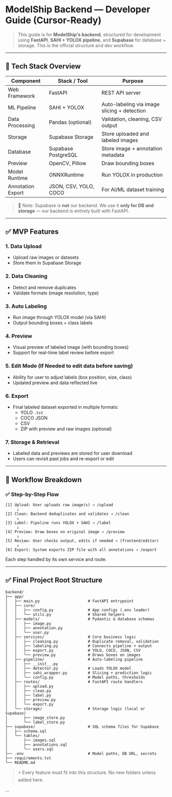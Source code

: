 # ModelShip Backend — Developer Guide (Cursor-Ready)

> This guide is for **ModelShip's backend**, structured for development using **FastAPI**, **SAHI + YOLOX pipeline**, and **Supabase** for database + storage. This is the official structure and dev workflow.

---

## 🧰 Tech Stack Overview

| Component         | Stack / Tool          | Purpose                                     |
| ----------------- | --------------------- | ------------------------------------------- |
| Web Framework     | FastAPI               | REST API server                             |
| ML Pipeline       | SAHI + YOLOX          | Auto-labeling via image slicing + detection |
| Data Processing   | Pandas (optional)     | Validation, cleaning, CSV output            |
| Storage           | Supabase Storage      | Store uploaded and labeled images           |
| Database          | Supabase PostgreSQL   | Store image + annotation metadata           |
| Preview           | OpenCV, Pillow        | Draw bounding boxes                         |
| Model Runtime     | ONNXRuntime           | Run YOLOX in production                     |
| Annotation Export | JSON, CSV, YOLO, COCO | For AI/ML dataset training                  |

> 📌 Note: Supabase is **not** our backend. We use it **only for DB and storage** — our backend is entirely built with FastAPI.

---

## ✅ MVP Features

### 1. **Data Upload**

- Upload raw images or datasets
- Store them in Supabase Storage

### 2. **Data Cleaning**

- Detect and remove duplicates
- Validate formats (image resolution, type)

### 3. **Auto Labeling**

- Run image through YOLOX model (via SAHI)
- Output bounding boxes + class labels

### 4. **Preview**

- Visual preview of labeled image (with bounding boxes)
- Support for real-time label review before export

### 5. **Edit Mode (If Needed to edit data before saving)**

- Ability for user to adjust labels (box position, size, class)
- Updated preview and data reflected live

### 6. **Export**

- Final labeled dataset exported in multiple formats:
  - YOLO `.txt`
  - COCO JSON
  - CSV
  - ZIP with preview and raw images (optional)

### 7. **Storage & Retrieval**

- Labeled data and previews are stored for user download
- Users can revisit past jobs and re-export or edit

---

## 🔄 Workflow Breakdown

### ✅ Step-by-Step Flow

```text
[1] Upload: User uploads raw image(s) → /upload
     ↓
[2] Clean: Backend deduplicates and validates → /clean
     ↓
[3] Label: Pipeline runs YOLOX + SAHI → /label
     ↓
[4] Preview: Draw boxes on original image → /preview
     ↓
[5] Review: User checks output, edits if needed → (frontend/editor)
     ↓
[6] Export: System exports ZIP file with all annotations → /export
```

Each step handled by its own service and route.

---

## ✅ Final Project Root Structure

```
backend/
├── app/
│   ├── main.py                     # FastAPI entrypoint
│   ├── core/
│   │   ├── config.py               # App configs (.env loader)
│   │   └── utils.py                # Shared helpers
│   ├── models/                     # Pydantic & database schemas
│   │   ├── image.py
│   │   ├── annotation.py
│   │   └── user.py
│   ├── services/                   # Core business logic
│   │   ├── cleaning.py             # Duplicate removal, validation
│   │   ├── labeling.py             # Connects pipeline + output
│   │   ├── export.py               # YOLO, COCO, JSON, CSV
│   │   └── preview.py              # Draws boxes on images
│   ├── pipeline/                   # Auto-labeling pipeline
│   │   ├── __init__.py
│   │   ├── detector.py             # Loads YOLOX model
│   │   ├── sahi_wrapper.py         # Slicing + prediction logic
│   │   └── config.py               # Model paths, thresholds
│   ├── routes/                     # FastAPI route handlers
│   │   ├── upload.py
│   │   ├── clean.py
│   │   ├── label.py
│   │   ├── preview.py
│   │   └── export.py
│   └── storage/                    # Storage logic (local or Supabase)
│       ├── image_store.py
│       └── label_store.py
├── supabase/                       # SQL schema files for Supabase
│   ├── schema.sql
│   └── tables/
│       ├── images.sql
│       ├── annotations.sql
│       └── users.sql
├── .env                            # Model paths, DB URL, secrets
├── requirements.txt
└── README.md
```

> ⚡ Every feature must fit into this structure. No new folders unless added here.

...

